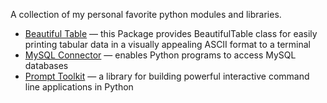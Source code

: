 A collection of my personal favorite python modules and libraries.

* [Beautiful Table](https://github.com/pri22296/beautifultable) &mdash; this Package provides BeautifulTable class for easily printing tabular data in a visually appealing ASCII format to a terminal
* [MySQL Connector](https://github.com/mysql/mysql-connector-python) &mdash; enables Python programs to access MySQL databases
* [Prompt Toolkit](https://github.com/prompt-toolkit/python-prompt-toolkit) &mdash; a library for building powerful interactive command line applications in Python
